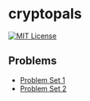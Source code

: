 # cryptopals

[![MIT License](https://img.shields.io/badge/license-MIT-blue.svg)](https://github.com/jtobin/cryptopals/blob/master/LICENSE)

## Problems

* [Problem Set 1](docs/s1.md)
* [Problem Set 2](docs/s2.md)

